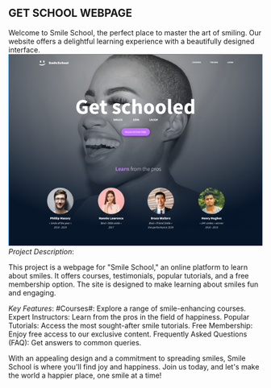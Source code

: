 ## GET SCHOOL WEBPAGE
Welcome to Smile School, the perfect place to master the art of smiling. Our website offers a delightful learning experience with a beautifully designed interface.
![Smile School Logo](./img/firstpg.png)
*Project Description*:

This project is a webpage for "Smile School," an online platform to learn about smiles. It offers courses, testimonials, popular tutorials, and a free membership option. The site is designed to make learning about smiles fun and engaging.

*Key Features*:
#Courses#: Explore a range of smile-enhancing courses.
Expert Instructors: Learn from the pros in the field of happiness.
Popular Tutorials: Access the most sought-after smile tutorials.
Free Membership: Enjoy free access to our exclusive content.
Frequently Asked Questions (FAQ): Get answers to common queries.

With an appealing design and a commitment to spreading smiles, Smile School is where you'll find joy and happiness. Join us today, and let's make the world a happier place, one smile at a time!

